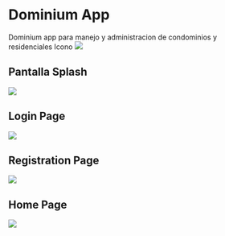 # Dominium App

Dominium app para manejo y administracion de condominios y residenciales
Icono
![](imagenes/Screenshot_20190316-101220_One_UI_Home[1].jpg)

## Pantalla Splash
![](imagenes/Screenshot_20190316-101226[1].jpg)

## Login Page

![](imagenes/Screenshot_20190316-101229[1].jpg)

## Registration Page
![](imagenes/Screenshot_20190316-101231[1].jpg)

## Home Page
![](imagenes/Screenshot_20190316-102259[1].jpg)
